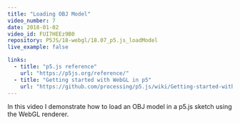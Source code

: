```yaml
---
title: "Loading OBJ Model"
video_number: 7
date: 2018-01-02
video_id: FUI7HEEz9B0
repository: P5JS/18-webgl/18.07_p5.js_loadModel
live_example: false

links:
  - title: "p5.js reference"
    url: "https://p5js.org/reference/"
  - title: "Getting started with WebGL in p5"
    url: "https://github.com/processing/p5.js/wiki/Getting-started-with-WebGL-in-p5"
---
```

In this video I demonstrate how to load an OBJ model in a p5.js sketch using the WebGL renderer.
